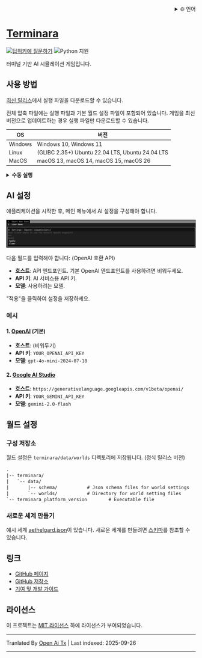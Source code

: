 
<div align="right">
  <details>
    <summary >🌐 언어</summary>
    <div>
      <div align="center">
        <a href="https://openaitx.github.io/view.html?user=luyiourwong&project=Terminara&lang=en">English</a>
        | <a href="https://openaitx.github.io/view.html?user=luyiourwong&project=Terminara&lang=zh-CN">简体中文</a>
        | <a href="https://openaitx.github.io/view.html?user=luyiourwong&project=Terminara&lang=zh-TW">繁體中文</a>
        | <a href="https://openaitx.github.io/view.html?user=luyiourwong&project=Terminara&lang=ja">日本語</a>
        | <a href="https://openaitx.github.io/view.html?user=luyiourwong&project=Terminara&lang=ko">한국어</a>
        | <a href="https://openaitx.github.io/view.html?user=luyiourwong&project=Terminara&lang=hi">हिन्दी</a>
        | <a href="https://openaitx.github.io/view.html?user=luyiourwong&project=Terminara&lang=th">ไทย</a>
        | <a href="https://openaitx.github.io/view.html?user=luyiourwong&project=Terminara&lang=fr">Français</a>
        | <a href="https://openaitx.github.io/view.html?user=luyiourwong&project=Terminara&lang=de">Deutsch</a>
        | <a href="https://openaitx.github.io/view.html?user=luyiourwong&project=Terminara&lang=es">Español</a>
        | <a href="https://openaitx.github.io/view.html?user=luyiourwong&project=Terminara&lang=it">Italiano</a>
        | <a href="https://openaitx.github.io/view.html?user=luyiourwong&project=Terminara&lang=ru">Русский</a>
        | <a href="https://openaitx.github.io/view.html?user=luyiourwong&project=Terminara&lang=pt">Português</a>
        | <a href="https://openaitx.github.io/view.html?user=luyiourwong&project=Terminara&lang=nl">Nederlands</a>
        | <a href="https://openaitx.github.io/view.html?user=luyiourwong&project=Terminara&lang=pl">Polski</a>
        | <a href="https://openaitx.github.io/view.html?user=luyiourwong&project=Terminara&lang=ar">العربية</a>
        | <a href="https://openaitx.github.io/view.html?user=luyiourwong&project=Terminara&lang=fa">فارسی</a>
        | <a href="https://openaitx.github.io/view.html?user=luyiourwong&project=Terminara&lang=tr">Türkçe</a>
        | <a href="https://openaitx.github.io/view.html?user=luyiourwong&project=Terminara&lang=vi">Tiếng Việt</a>
        | <a href="https://openaitx.github.io/view.html?user=luyiourwong&project=Terminara&lang=id">Bahasa Indonesia</a>
        | <a href="https://openaitx.github.io/view.html?user=luyiourwong&project=Terminara&lang=as">অসমীয়া</
      </div>
    </div>
  </details>

</div>

# Terminara

[![딥위키에 질문하기](https://deepwiki.com/badge.svg)](https://deepwiki.com/luyiourwong/Terminara)
![Python 지원](https://img.shields.io/badge/Python-3.10%20%7C%203.11%20%7C%203.12%20%7C%203.13-blue)

터미널 기반 AI 시뮬레이션 게임입니다.

## 사용 방법

[최신 릴리스](https://github.com/luyiourwong/Terminara/releases/latest)에서 실행 파일을 다운로드할 수 있습니다.

전체 압축 파일에는 실행 파일과 기본 월드 설정 파일이 포함되어 있습니다. 게임을 최신 버전으로 업데이트하는 경우 실행 파일만 다운로드할 수 있습니다.

| OS      | 버전                                               |
|---------|----------------------------------------------------|
| Windows | Windows 10, Windows 11                             |
| Linux   | (GLIBC 2.35+) Ubuntu 22.04 LTS, Ubuntu 24.04 LTS   |
| MacOS   | macOS 13, macOS 14, macOS 15, macOS 26             |

<details>
<summary><strong>수동 실행</strong></summary>

### 설치 방법

1.  **저장소를 클론합니다:**
    ```bash
    git clone https://github.com/luyiourwong/Terminara
    cd Terminara
    ```
2.  **가상 환경 생성:**

    ```bash
    python -m venv .venv
    source .venv/bin/activate
    ```
    Windows에서는 `.venv\Scripts\activate`를 사용하세요

3.  **의존성 설치:**
    ```bash
    pip install -e .
    ```

### 시작 방법 1: 설치된 명령어 사용 (권장)
설치 후, 다음 명령어로 게임을 실행하세요:
```bash
terminara
```
### 방법 2 시작: 직접 실행
크로스 플랫폼 방식

```bash
python -m terminara.main
```
or
```bash
python terminara/main.py
```
Windows에서는 `terminara\main.py`를 사용하세요.

자세한 내용은 [기여 및 개발 가이드](https://raw.githubusercontent.com/luyiourwong/Terminara/main/CONTRIBUTING.md)를 참고하세요.
</details>

## AI 설정

애플리케이션을 시작한 후, 메인 메뉴에서 AI 설정을 구성해야 합니다.

![AI 설정](https://raw.githubusercontent.com/luyiourwong/Terminara/main/docs/assets/ai_settings.png)

다음 필드를 입력해야 합니다: (OpenAI 호환 API)
- **호스트**: API 엔드포인트. 기본 OpenAI 엔드포인트를 사용하려면 비워두세요.
- **API 키**: AI 서비스용 API 키.
- **모델**: 사용하려는 모델.

"적용"을 클릭하여 설정을 저장하세요.

### 예시

#### 1. [OpenAI](https://platform.openai.com/) (기본)
- **호스트**: (비워두기)
- **API 키**: `YOUR_OPENAI_API_KEY`
- **모델**: `gpt-4o-mini-2024-07-18`

#### 2. [Google AI Studio](http://aistudio.google.com/)
- **호스트**: `https://generativelanguage.googleapis.com/v1beta/openai/`
- **API 키**: `YOUR_GEMINI_API_KEY`
- **모델**: `gemini-2.0-flash`

## 월드 설정

### 구성 저장소
월드 설정은 `terminara/data/worlds` 디렉토리에 저장됩니다. (정식 릴리스 버전)
```
.
|-- terminara/
|   `-- data/
|       |-- schema/           # Json schema files for world settings
|       `-- worlds/           # Directory for world setting files
`-- terminara_platform_version        # Executable file
```

### 새로운 세계 만들기
예시 세계 [aethelgard.json](https://raw.githubusercontent.com/luyiourwong/Terminara/main/terminara/data/worlds/aethelgard.json)이 있습니다. 새로운 세계를 만들려면 [스키마](https://raw.githubusercontent.com/luyiourwong/Terminara/main/terminara/data/schema/world_schema.json)를 참조할 수 있습니다.

## 링크

- [GitHub 페이지](https://luyiourwong.github.io/Terminara)
- [GitHub 저장소](https://github.com/luyiourwong/Terminara)
- [기여 및 개발 가이드](https://raw.githubusercontent.com/luyiourwong/Terminara/main/CONTRIBUTING.md)

## 라이선스

이 프로젝트는 [MIT 라이선스](LICENSE) 하에 라이선스가 부여되었습니다.



---


Tranlated By [Open Ai Tx](https://github.com/OpenAiTx/OpenAiTx) | Last indexed: 2025-09-26


---